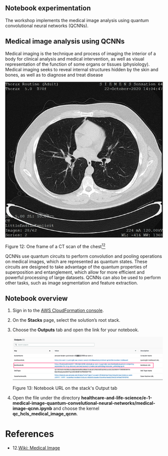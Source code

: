 ## Notebook experimentation

The workshop implements the medical image analysis using quantum convolutional neural networks (QCNNs).

## Medical image analysis using QCNNs

Medical imaging is the technique and process of imaging the interior of a body for 
clinical analysis and medical intervention, as well as visual representation of the 
function of some organs or tissues (physiology). 
Medical imaging seeks to reveal internal structures hidden by the skin and bones, as well as to diagnose and treat disease

![MedicalImage](../../images/ct-image.png)

Figure 12: One frame of a CT scan of the chest[<sup>12</sup>](#wiki-medical-image)

QCNNs use quantum circuits to perform convolution and pooling operations on medical images, 
which are represented as quantum states. These circuits are designed to take 
advantage of the quantum properties of superposition and entanglement, 
which allow for more efficient and powerful processing of large datasets. 
QCNNs can also be used to perform other tasks, such as image segmentation and feature extraction.

## Notebook overview

1. Sign in to the [AWS CloudFormation console](https://console.aws.amazon.com/cloudformation/home?). 
2. On the **Stacks** page, select the solution’s root stack. 
3. Choose the **Outputs** tab and open the link for your notebook.

    ![deployment output](../../images/deploy_output_notebook.png)

    Figure 13: Notebook URL on the stack's Output tab

4. Open the file under the directory **healthcare-and-life-science/e-1-medical-image-quantum-convelutional-neural-networks/medical-image-qcnn.ipynb** 
and choose the kernel **qc_hcls_medical_image_qcnn**.

# References
<div id='wiki-medical-image'></div>

- 12.[Wiki: Medical Image](https://en.wikipedia.org/wiki/RNA)